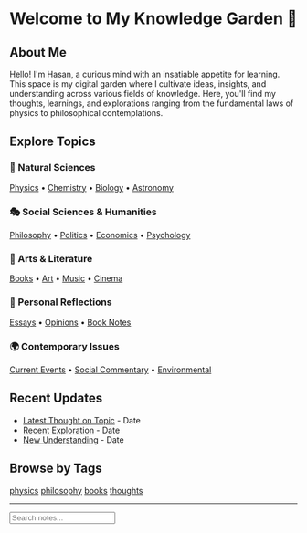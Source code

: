 # Welcome to My Knowledge Garden 🌱

## About Me
Hello! I'm Hasan, a curious mind with an insatiable appetite for learning. This space is my digital garden where I cultivate ideas, insights, and understanding across various fields of knowledge. Here, you'll find my thoughts, learnings, and explorations ranging from the fundamental laws of physics to philosophical contemplations.

## Explore Topics

### 🔬 Natural Sciences
[Physics](/natural-sciences/physics) • 
[Chemistry](/natural-sciences/chemistry) • 
[Biology](/natural-sciences/biology) • 
[Astronomy](/natural-sciences/astronomy)

### 🎭 Social Sciences & Humanities
[Philosophy](/social-sciences/philosophy) • 
[Politics](/social-sciences/politics) • 
[Economics](/social-sciences/economics) • 
[Psychology](/social-sciences/psychology)

### 🎨 Arts & Literature
[Books](/arts-literature/books) • 
[Art](/arts-literature/art) • 
[Music](/arts-literature/music) • 
[Cinema](/arts-literature/cinema)

### 💭 Personal Reflections
[Essays](/reflections/essays) • 
[Opinions](/reflections/opinions) • 
[Book Notes](/reflections/book-notes)

### 🌍 Contemporary Issues
[Current Events](/contemporary/current-events) • 
[Social Commentary](/contemporary/social-commentary) • 
[Environmental](/contemporary/environmental)

## Recent Updates
- [Latest Thought on Topic](/path-to-post) - Date
- [Recent Exploration](/path-to-post) - Date
- [New Understanding](/path-to-post) - Date

## Browse by Tags
<div class="tags">
  <a href="/tags/physics" class="tag">physics</a>
  <a href="/tags/philosophy" class="tag">philosophy</a>
  <a href="/tags/books" class="tag">books</a>
  <a href="/tags/thoughts" class="tag">thoughts</a>
  <!-- Add more tags as you create content -->
</div>

---

<div class="search-container">
  <input type="text" id="search-input" placeholder="Search notes...">
  <ul id="search-results"></ul>
</div>

<script src="/assets/js/search.js"></script>